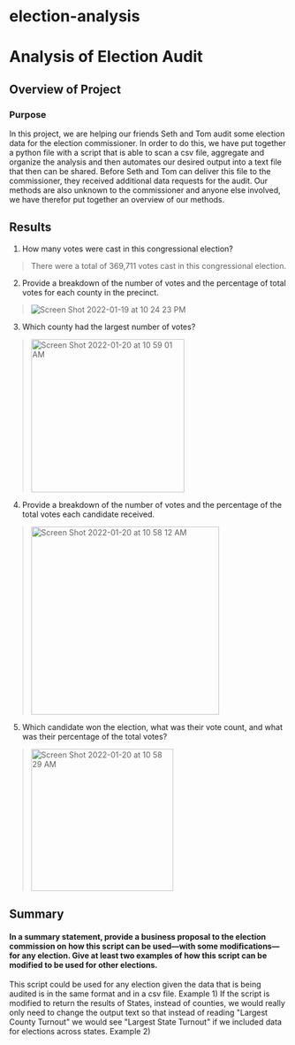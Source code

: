 # election-analysis

# **Analysis of Election Audit**

## **Overview of Project**

### Purpose
In this project, we are helping our friends Seth and Tom audit some election data for the election commissioner. In order to do this, we have put together a python file with a script that is able to scan a csv file, aggregate and organize the analysis and then automates our desired output into a text file that then can be shared.
Before Seth and Tom can deliver this file to the commissioner, they received additional data requests for the audit. Our methods are also unknown to the commissioner and anyone else involved, we have therefor put together an overview of our methods.


## **Results**

1. How many votes were cast in this congressional election?
> There were a total of 369,711 votes cast in this congressional election.
2. Provide a breakdown of the number of votes and the percentage of total votes for each county in the precinct.
> ![Screen Shot 2022-01-19 at 10 24 23 PM](https://user-images.githubusercontent.com/95602006/150273161-f6f563e6-e0f7-4ef7-b7b7-99ade7154ad8.png)
3. Which county had the largest number of votes?
> <img width="277" alt="Screen Shot 2022-01-20 at 10 59 01 AM" src="https://user-images.githubusercontent.com/95602006/150385809-05bae2ad-5dcc-4bcd-953a-c655bcba453e.png">
4. Provide a breakdown of the number of votes and the percentage of the total votes each candidate received.
> <img width="340" alt="Screen Shot 2022-01-20 at 10 58 12 AM" src="https://user-images.githubusercontent.com/95602006/150385680-38d3cda4-2049-4961-80ed-eef086cc2ad0.png">
5. Which candidate won the election, what was their vote count, and what was their percentage of the total votes?
> <img width="257" alt="Screen Shot 2022-01-20 at 10 58 29 AM" src="https://user-images.githubusercontent.com/95602006/150385724-ce842b9d-1e4e-41be-ab1c-e90fde935526.png">


## **Summary**

#### In a summary statement, provide a business proposal to the election commission on how this script can be used—with some modifications—for any election. Give at least two examples of how this script can be modified to be used for other elections.
This script could be used for any election given the data that is being audited is in the same format and in a csv file.
Example 1) If the script is modified to return the results of States, instead of counties, we would really only need to change the output text so that instead of reading "Largest County Turnout" we would see "Largest State Turnout" if we included data for elections across states.
Example 2) 




